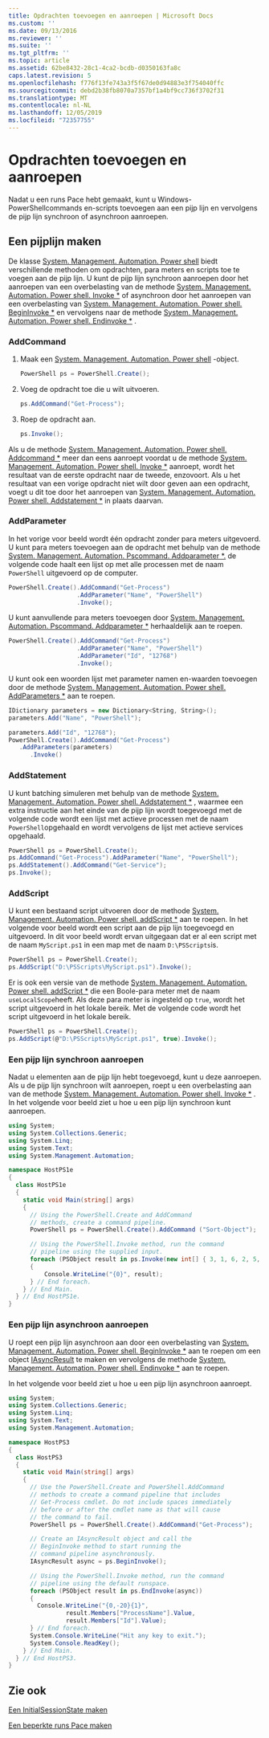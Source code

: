 ```yaml
---
title: Opdrachten toevoegen en aanroepen | Microsoft Docs
ms.custom: ''
ms.date: 09/13/2016
ms.reviewer: ''
ms.suite: ''
ms.tgt_pltfrm: ''
ms.topic: article
ms.assetid: 62be8432-28c1-4ca2-bcdb-d0350163fa8c
caps.latest.revision: 5
ms.openlocfilehash: f776f13fe743a3f5f67de0d94883e3f754040ffc
ms.sourcegitcommit: debd2b38fb8070a7357bf1a4bf9cc736f3702f31
ms.translationtype: MT
ms.contentlocale: nl-NL
ms.lasthandoff: 12/05/2019
ms.locfileid: "72357755"
---
```

# <a name="adding-and-invoking-commands"></a>Opdrachten toevoegen en aanroepen

Nadat u een runs Pace hebt gemaakt, kunt u Windows-PowerShellcommands en-scripts toevoegen aan een pijp lijn en vervolgens de pijp lijn synchroon of asynchroon aanroepen.

## <a name="creating-a-pipeline"></a>Een pijplijn maken

 De klasse [System. Management. Automation. Power shell](/dotnet/api/system.management.automation.powershell) biedt verschillende methoden om opdrachten, para meters en scripts toe te voegen aan de pijp lijn. U kunt de pijp lijn synchroon aanroepen door het aanroepen van een overbelasting van de methode [System. Management. Automation. Power shell. Invoke *](/dotnet/api/System.Management.Automation.PowerShell.Invoke) of asynchroon door het aanroepen van een overbelasting van [System. Management. Automation. Power shell. BeginInvoke *](/dotnet/api/System.Management.Automation.PowerShell.BeginInvoke) en vervolgens naar de methode [System. Management. Automation. Power shell. Endinvoke *](/dotnet/api/System.Management.Automation.PowerShell.EndInvoke) .

### <a name="addcommand"></a>AddCommand

1. Maak een [System. Management. Automation. Power shell](/dotnet/api/system.management.automation.powershell) -object.

   ```csharp
   PowerShell ps = PowerShell.Create();
   ```

2. Voeg de opdracht toe die u wilt uitvoeren.

   ```csharp
   ps.AddCommand("Get-Process");
   ```

3. Roep de opdracht aan.

   ```csharp
   ps.Invoke();
   ```

 Als u de methode [System. Management. Automation. Power shell. Addcommand *](/dotnet/api/System.Management.Automation.PowerShell.AddCommand) meer dan eens aanroept voordat u de methode [System. Management. Automation. Power shell. Invoke *](/dotnet/api/System.Management.Automation.PowerShell.Invoke) aanroept, wordt het resultaat van de eerste opdracht naar de tweede, enzovoort. Als u het resultaat van een vorige opdracht niet wilt door geven aan een opdracht, voegt u dit toe door het aanroepen van [System. Management. Automation. Power shell. Addstatement *](/dotnet/api/System.Management.Automation.PowerShell.AddStatement) in plaats daarvan.

### <a name="addparameter"></a>AddParameter

 In het vorige voor beeld wordt één opdracht zonder para meters uitgevoerd. U kunt para meters toevoegen aan de opdracht met behulp van de methode [System. Management. Automation. Pscommand. Addparameter *.](/dotnet/api/System.Management.Automation.PSCommand.AddParameter) de volgende code haalt een lijst op met alle processen met de naam `PowerShell` uitgevoerd op de computer.

```csharp
PowerShell.Create().AddCommand("Get-Process")
                   .AddParameter("Name", "PowerShell")
                   .Invoke();
```

 U kunt aanvullende para meters toevoegen door [System. Management. Automation. Pscommand. Addparameter *](/dotnet/api/System.Management.Automation.PSCommand.AddParameter) herhaaldelijk aan te roepen.

```csharp
PowerShell.Create().AddCommand("Get-Process")
                   .AddParameter("Name", "PowerShell")
                   .AddParameter("Id", "12768")
                   .Invoke();
```

 U kunt ook een woorden lijst met parameter namen en-waarden toevoegen door de methode [System. Management. Automation. Power shell. AddParameters *](/dotnet/api/System.Management.Automation.PowerShell.AddParameters) aan te roepen.

```csharp
IDictionary parameters = new Dictionary<String, String>();
parameters.Add("Name", "PowerShell");

parameters.Add("Id", "12768");
PowerShell.Create().AddCommand("Get-Process")
   .AddParameters(parameters)
      .Invoke()

```

### <a name="addstatement"></a>AddStatement

 U kunt batching simuleren met behulp van de methode [System. Management. Automation. Power shell. Addstatement *](/dotnet/api/System.Management.Automation.PowerShell.AddStatement) , waarmee een extra instructie aan het einde van de pijp lijn wordt toegevoegd met de volgende code wordt een lijst met actieve processen met de naam `PowerShell`opgehaald en wordt vervolgens de lijst met actieve services opgehaald.

```csharp
PowerShell ps = PowerShell.Create();
ps.AddCommand("Get-Process").AddParameter("Name", "PowerShell");
ps.AddStatement().AddCommand("Get-Service");
ps.Invoke();
```

### <a name="addscript"></a>AddScript

 U kunt een bestaand script uitvoeren door de methode [System. Management. Automation. Power shell. addScript *](/dotnet/api/System.Management.Automation.PowerShell.AddScript) aan te roepen. In het volgende voor beeld wordt een script aan de pijp lijn toegevoegd en uitgevoerd. In dit voor beeld wordt ervan uitgegaan dat er al een script met de naam `MyScript.ps1` in een map met de naam `D:\PSScripts`is.

```csharp
PowerShell ps = PowerShell.Create();
ps.AddScript("D:\PSScripts\MyScript.ps1").Invoke();
```

 Er is ook een versie van de methode [System. Management. Automation. Power shell. addScript *](/dotnet/api/System.Management.Automation.PowerShell.AddScript) die een Boole-para meter met de naam `useLocalScope`heeft. Als deze para meter is ingesteld op `true`, wordt het script uitgevoerd in het lokale bereik. Met de volgende code wordt het script uitgevoerd in het lokale bereik.

```csharp
PowerShell ps = PowerShell.Create();
ps.AddScript(@"D:\PSScripts\MyScript.ps1", true).Invoke();
```

### <a name="invoking-a-pipeline-synchronously"></a>Een pijp lijn synchroon aanroepen

 Nadat u elementen aan de pijp lijn hebt toegevoegd, kunt u deze aanroepen. Als u de pijp lijn synchroon wilt aanroepen, roept u een overbelasting aan van de methode [System. Management. Automation. Power shell. Invoke *](/dotnet/api/System.Management.Automation.PowerShell.Invoke) . In het volgende voor beeld ziet u hoe u een pijp lijn synchroon kunt aanroepen.

```csharp
using System;
using System.Collections.Generic;
using System.Linq;
using System.Text;
using System.Management.Automation;

namespace HostPS1e
{
  class HostPS1e
  {
    static void Main(string[] args)
    {
      // Using the PowerShell.Create and AddCommand
      // methods, create a command pipeline.
      PowerShell ps = PowerShell.Create().AddCommand ("Sort-Object");

      // Using the PowerShell.Invoke method, run the command
      // pipeline using the supplied input.
      foreach (PSObject result in ps.Invoke(new int[] { 3, 1, 6, 2, 5, 4 }))
      {
          Console.WriteLine("{0}", result);
      } // End foreach.
    } // End Main.
  } // End HostPS1e.
}
```

### <a name="invoking-a-pipeline-asynchronously"></a>Een pijp lijn asynchroon aanroepen

 U roept een pijp lijn asynchroon aan door een overbelasting van [System. Management. Automation. Power shell. BeginInvoke *](/dotnet/api/System.Management.Automation.PowerShell.BeginInvoke) aan te roepen om een object [IAsyncResult](https://msdn.microsoft.com/library/system.iasyncresult\(v=vs.110\).aspx) te maken en vervolgens de methode [System. Management. Automation. Power shell. Endinvoke *](/dotnet/api/System.Management.Automation.PowerShell.EndInvoke) aan te roepen.

 In het volgende voor beeld ziet u hoe u een pijp lijn asynchroon aanroept.

```csharp
using System;
using System.Collections.Generic;
using System.Linq;
using System.Text;
using System.Management.Automation;

namespace HostPS3
{
  class HostPS3
  {
    static void Main(string[] args)
    {
      // Use the PowerShell.Create and PowerShell.AddCommand
      // methods to create a command pipeline that includes
      // Get-Process cmdlet. Do not include spaces immediately
      // before or after the cmdlet name as that will cause
      // the command to fail.
      PowerShell ps = PowerShell.Create().AddCommand("Get-Process");

      // Create an IAsyncResult object and call the
      // BeginInvoke method to start running the
      // command pipeline asynchronously.
      IAsyncResult async = ps.BeginInvoke();

      // Using the PowerShell.Invoke method, run the command
      // pipeline using the default runspace.
      foreach (PSObject result in ps.EndInvoke(async))
      {
        Console.WriteLine("{0,-20}{1}",
                result.Members["ProcessName"].Value,
                result.Members["Id"].Value);
      } // End foreach.
      System.Console.WriteLine("Hit any key to exit.");
      System.Console.ReadKey();
    } // End Main.
  } // End HostPS3.
}
```

## <a name="see-also"></a>Zie ook

 [Een InitialSessionState maken](./creating-an-initialsessionstate.md)

 [Een beperkte runs Pace maken](./creating-a-constrained-runspace.md)
